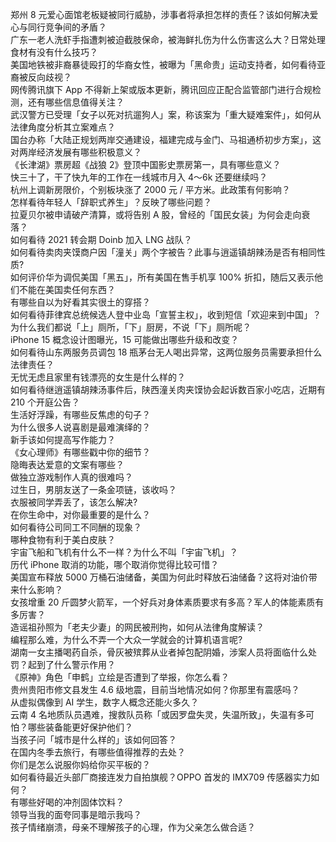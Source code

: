 郑州 8 元爱心面馆老板疑被同行威胁，涉事者将承担怎样的责任？该如何解决爱心与同行竞争间的矛盾？  
广东一老人洗虾手指遭刺被迫截肢保命，被海鲜扎伤为什么伤害这么大？日常处理食材有没有什么技巧？  
美国地铁被非裔暴徒殴打的华裔女性，被曝为「黑命贵」运动支持者，如何看待亚裔被反向歧视？  
网传腾讯旗下 App 不得新上架或版本更新，腾讯回应正配合监管部门进行合规检测，还有哪些信息值得关注？  
武汉警方已受理「女子以死对抗遛狗人」案，称该案为「重大疑难案件」，如何从法律角度分析其立案难点？  
国台办称「大陆正规划两岸交通建设，福建完成与金门、马祖通桥初步方案」，这对两岸经济发展有哪些积极意义？  
《长津湖》票房超《战狼 2》登顶中国影史票房第一，具有哪些意义？  
快三十了，干了快九年的工作在一线城市月入 4～6k 还要继续吗？  
杭州上调新房限价，个别板块涨了 2000 元 / 平方米。此政策有何影响？  
怎样看待年轻人「辞职式养生」？反映了哪些问题？  
拉夏贝尔被申请破产清算，或将告别 A 股，曾经的「国民女装」为何会走向衰落？  
如何看待 2021 转会期 Doinb 加入 LNG 战队？  
如何看待卖肉夹馍商户因「潼关」两个字被告？此事与逍遥镇胡辣汤是否有相同性质?  
如何评价华为调侃美国「黑五」，所有美国在售手机享 100% 折扣，随后又表示他们不能在美国卖任何东西？  
有哪些自以为好看其实很土的穿搭？  
如何看待菲律宾总统候选人登中业岛「宣誓主权」，收到短信「欢迎来到中国」？  
为什么我们都说「上」厕所，「下」厨房，不说「下」厕所呢？  
iPhone 15 概念设计图曝光，15 可能做出哪些升级和改变？  
如何看待山东两服务员调包 18 瓶茅台无人喝出异常，这两位服务员需要承担什么法律责任？  
无忧无虑且家里有钱漂亮的女生是什么样的？  
如何看待继逍遥镇胡辣汤事件后，陕西潼关肉夹馍协会起诉数百家小吃店，近期有 210 个开庭公告？  
生活好浮躁，有哪些反焦虑的句子？  
为什么很多人说喜剧是最难演绎的？  
新手该如何提高写作能力？  
《女心理师》有哪些戳中你的细节？  
隐晦表达爱意的文案有哪些？  
做独立游戏制作人真的很难吗？  
过生日，男朋友送了一条金项链，该收吗？  
衣服被同学弄丢了，该怎么解决?  
在你生命中，对你最重要的是什么？  
如何看待公司同工不同酬的现象？  
哪种食物有利于美白皮肤？  
宇宙飞船和飞机有什么不一样？为什么不叫「宇宙飞机」？  
历代 iPhone 取消的功能，哪个取消你觉得比较可惜？  
美国宣布释放 5000 万桶石油储备，美国为何此时释放石油储备？这将对油价带来什么影响？  
女孩增重 20 斤圆梦火箭军，一个好兵对身体素质要求有多高？军人的体能素质有多厉害？  
造谣祖孙照为「老夫少妻」的网民被刑拘，如何从法律角度解读？  
编程那么难，为什么不弄一个大众一学就会的计算机语言呢?  
湖南一女主播喝药自杀，骨灰被殡葬从业者掉包配阴婚，涉案人员将面临什么处罚？起到了什么警示作用？  
《原神》角色「申鹤」立绘是否遭到了举报，你怎么看？  
贵州贵阳市修文县发生 4.6 级地震，目前当地情况如何？你那里有震感吗？  
从虚拟偶像到 AI 学生，数字人概念还能火多久？  
云南 4 名地质队员遇难，搜救队员称「或因罗盘失灵，失温所致」，失温有多可怕？哪些装备能更好保护他们？  
当孩子问「城市是什么样的」该如何回答？  
在国内冬季去旅行，有哪些值得推荐的去处？  
你们是怎么说服你妈给你买平板的？  
如何看待最近头部厂商接连发力自拍旗舰？OPPO 首发的 IMX709 传感器实力如何？  
有哪些好喝的冲剂固体饮料？  
领导当我的面夸同事是暗示我吗？  
孩子情绪崩溃，母亲不理解孩子的心理，作为父亲怎么做合适？  
